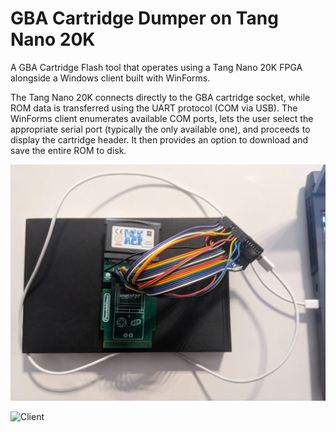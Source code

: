 # GBA Cartridge Dumper on Tang Nano 20K

A GBA Cartridge Flash tool that operates using a Tang Nano 20K FPGA alongside a Windows client built with WinForms.

The Tang Nano 20K connects directly to the GBA cartridge socket, while ROM data is transferred using the UART protocol (COM via USB). 
The WinForms client enumerates available COM ports, lets the user select the appropriate serial port (typically the only available one), 
and proceeds to display the cartridge header. It then provides an option to download and save the entire ROM to disk.

![FPGA & Socket](https://github.com/davidebarbieri/TangGbaFlash/blob/main/images/fpga.jpg?raw=true)


![Client](https://github.com/davidebarbieri/TangGbaFlash/blob/main/images/client.jpg?raw=true)
